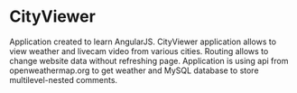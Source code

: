 # CityViewer

Application created to learn AngularJS. CityViewer application allows to view  weather and livecam video from various cities. Routing allows to change website data without refreshing page.
Application is using api from openweathermap.org to get weather and MySQL database to store multilevel-nested comments.

